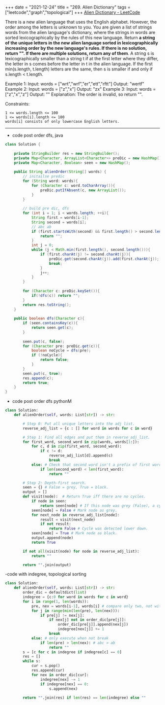 +++ 
date = "2021-12-24"
title = "269. Alien Dictionary"
tags = ["leetcode","graph","topological"]
+++
[Alien Dictionary - LeetCode](https://leetcode.com/problems/alien-dictionary/)

There is a new alien language that uses the English alphabet. However, the order among the letters is unknown to you.
You are given a list of strings words from the alien language's dictionary, where the strings in words are sorted lexicographically by the rules of this new language.
Return __a string of the unique letters in the new alien language sorted in lexicographically increasing order by the new language's rules. If there is no solution, return __""__. If there are multiple solutions, return any of them__.
A string s is lexicographically smaller than a string t if at the first letter where they differ, the letter in s comes before the letter in t in the alien language. If the first min(s.length, t.length) letters are the same, then s is smaller if and only if s.length < t.length.
 
Example 1:
Input: words = ["wrt","wrf","er","ett","rftt"] Output: "wertf" 
Example 2:
Input: words = ["z","x"] Output: "zx" 
Example 3:
Input: words = ["z","x","z"] Output: "" Explanation: The order is invalid, so return "". 
 
Constraints:

	1 <= words.length <= 100
	1 <= words[i].length <= 100
	words[i] consists of only lowercase English letters.

---
- code post order dfs, java
```java
class Solution {
    
    private StringBuilder res = new StringBuilder();
    private Map<Character, ArrayList<Character>> preDic = new HashMap();
    private Map<Character, Boolean> seen = new HashMap();
    
    public String alienOrder(String[] words) {
        // initailse predic
        for (String word: words){
            for (Character c: word.toCharArray()){
                preDic.putIfAbsent(c, new ArrayList());
            }
        }
        
        // build pre dic, dfs
        for (int i = 1; i < words.length; ++i){
            String first = words[i-1];
            String second = words[i];
            // abc ab
            if (first.startsWith(second) && first.length() > second.length()){
                return "";
            }
            int j = 0;
            while (j < Math.min(first.length(), second.length())){
                if (first.charAt(j) != second.charAt(j)){
                    preDic.get(second.charAt(j)).add(first.charAt(j));
                    break;
                }
                j++;
            }
        }
        
        for (Character c: preDic.keySet()){
            if(!dfs(c)) return "";
        }
        return res.toString();
    }
    
    public boolean dfs(Character c){
        if (seen.containsKey(c)){
            return seen.get(c);
        }
        
        seen.put(c, false);
        for (Character pre: preDic.get(c)){
            boolean noCycle = dfs(pre);
            if (!noCycle){
                return false;
            }
        }
        seen.put(c, true);
        res.append(c);
        return true;
    }
}
```
- code  post order dfs pythonM
```py
class Solution:
    def alienOrder(self, words: List[str]) -> str:

        # Step 0: Put all unique letters into the adj list.
        reverse_adj_list = {c : [] for word in words for c in word}

        # Step 1: Find all edges and put them in reverse_adj_list.
        for first_word, second_word in zip(words, words[1:]):
            for c, d in zip(first_word, second_word):
                if c != d: 
                    reverse_adj_list[d].append(c)
                    break
            else: # Check that second word isn't a prefix of first word.
                if len(second_word) < len(first_word): 
                    return ""

        # Step 2: Depth-first search.
        seen = {} # False = grey, True = black.
        output = []
        def visit(node):  # Return True iff there are no cycles.
            if node in seen:
                return seen[node] # If this node was grey (False), a cycle was detected.
            seen[node] = False # Mark node as grey.
            for next_node in reverse_adj_list[node]:
                result = visit(next_node)
                if not result: 
                    return False # Cycle was detected lower down.
            seen[node] = True # Mark node as black.
            output.append(node)
            return True

        if not all(visit(node) for node in reverse_adj_list):
            return ""

        return "".join(output)
```
-code  with indegree, topological sorting
```py
class Solution:
    def alienOrder(self, words: List[str]) -> str:
        order_dic = defaultdict(list)
        indegree = {c:0 for word in words for c in word}
        for i in range(1, len(words)):
            pre, nex = words[i-1], words[i] # compare only two, not with all rest, becuase a>b and b>c, sure a>c
            for j in range(min(len(pre), len(nex))):
                if pre[j] != nex[j]:
                    if nex[j] not in order_dic[pre[j]]:
                        order_dic[pre[j]].append(nex[j])
                        indegree[nex[j]] += 1
                    break
            else: # only execute when not break
                if len(pre) > len(nex): # abc > ab
                    return ""
        s = [c for c in indegree if indegree[c] == 0]
        res = []
        while s:
            cur = s.pop()
            res.append(cur)
            for nex in order_dic[cur]:
                indegree[nex] -= 1
                if indegree[nex] == 0:
                    s.append(nex)
                    
        return "".join(res) if len(res) == len(indegree) else ""
            
```
